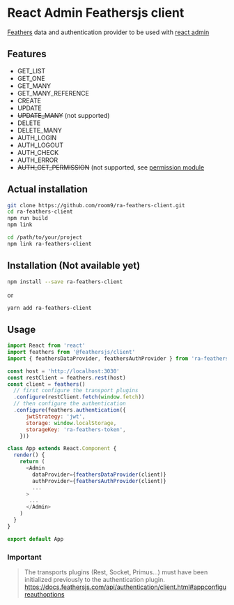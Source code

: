 # React Admin Feathersjs client

[Feathers](https://feathersjs.com/) data and authentication provider to be used with [react admin](https://github.com/marmelab/react-admin)

## Features

- GET_LIST
- GET_ONE
- GET_MANY
- GET_MANY_REFERENCE
- CREATE
- UPDATE
- ~~UPDATE_MANY~~ (not supported)
- DELETE
- DELETE_MANY
- AUTH_LOGIN
- AUTH_LOGOUT
- AUTH_CHECK
- AUTH_ERROR
- ~~AUTH_GET_PERMISSION~~ (not supported, see [permission module](https://github.com/marmelab/aor-permissions)

## Actual installation
```bash
git clone https://github.com/room9/ra-feathers-client.git
cd ra-feathers-client
npm run build
npm link

cd /path/to/your/project
npm link ra-feathers-client
```

## Installation (Not available yet)
```bash
npm install --save ra-feathers-client
```
or
```bash
yarn add ra-feathers-client
```

## Usage
```javascript
import React from 'react'
import feathers from '@feathersjs/client'
import { feathersDataProvider, feathersAuthProvider } from 'ra-feathers-client'

const host = 'http://localhost:3030'
const restClient = feathers.rest(host)
const client = feathers()
  // first configure the transport plugins
  .configure(restClient.fetch(window.fetch))
  // then configure the authentication
  .configure(feathers.authentication({
      jwtStrategy: 'jwt',
      storage: window.localStorage,
      storageKey: 'ra-feathers-token',
    }))

class App extends React.Component {
  render() {
    return (
      <Admin 
        dataProvider={feathersDataProvider(client)}
        authProvider={feathersAuthProvider(client)}
        ...
      >
       ...
      </Admin>
    )
  }
}

export default App
```

### Important

> The transports plugins (Rest, Socket, Primus...) must have been initialized previously to the authentication plugin.
https://docs.feathersjs.com/api/authentication/client.html#appconfigureauthoptions
